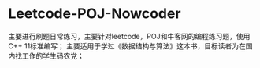 # Leetcode-POJ-Nowcoder
主要进行刷题日常练习，主要针对leetcode，POJ和牛客网的编程练习题，使用C++ 11标准编写；
主要适用于学过《数据结构与算法》这本书，目标读者为在国内找工作的学生码农党；
